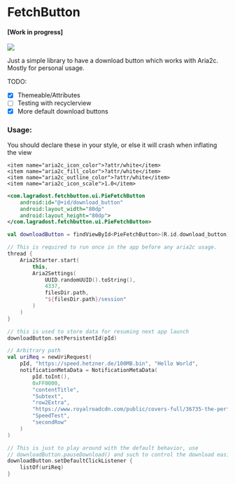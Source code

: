 # FetchButton

#### [Work in progress]

[![](https://jitpack.io/v/LagradOst/Aria2cButton.svg)](https://jitpack.io/#LagradOst/Aria2cButton)

Just a simple library to have a download button which works with Aria2c. Mostly for personal usage.

TODO:
- [x] Themeable/Attributes
- [ ] Testing with recyclerview
- [x] More default download buttons

### Usage:
You should declare these in your style, or else it will crash when inflating the view
```
<item name="aria2c_icon_color">?attr/white</item>
<item name="aria2c_fill_color">?attr/white</item>
<item name="aria2c_outline_color">?attr/white</item>
<item name="aria2c_icon_scale">1.0</item>
```

```xml
<com.lagradost.fetchbutton.ui.PieFetchButton
    android:id="@+id/download_button"
    android:layout_width="80dp"
    android:layout_height="80dp">
</com.lagradost.fetchbutton.ui.PieFetchButton>
```

```kotlin
val downloadButton = findViewById<PieFetchButton>(R.id.download_button)

// This is required to run once in the app before any aria2c usage.
thread {
	Aria2Starter.start(
		this,
		Aria2Settings(
			UUID.randomUUID().toString(),
			4337,
			filesDir.path,
			"${filesDir.path}/session"
		)
	)
}

// this is used to store data for resuming next app launch
downloadButton.setPersistentId(pId) 

// Arbitrary path
val uriReq = newUriRequest(
    pId, "https://speed.hetzner.de/100MB.bin", "Hello World",
    notificationMetaData = NotificationMetaData(
        pId.toInt(), 
        0xFF0000,
        "contentTitle",
        "Subtext",
        "row2Extra",
        "https://www.royalroadcdn.com/public/covers-full/36735-the-perfect-run.jpg",
        "SpeedTest",
        "secondRow"
    )
)

// This is just to play around with the default behavior, use
// downloadButton.pauseDownload() and such to control the download easily
downloadButton.setDefaultClickListener { 
    listOf(uriReq)
}
```
